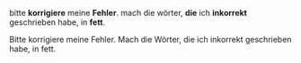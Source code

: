   

bitte **korrigiere** meine **Fehler**. mach die wörter, **die** ich **inkorrekt** geschrieben habe, in **fett**.


Bitte korrigiere meine Fehler. Mach die Wörter, die ich inkorrekt geschrieben habe, in fett.